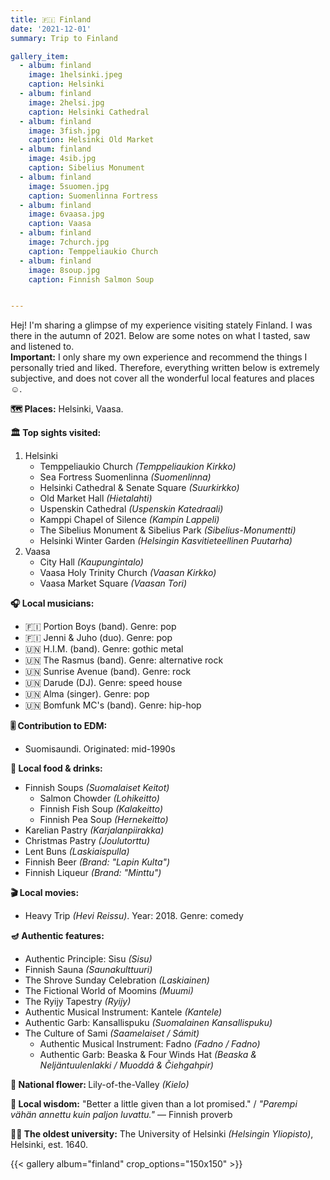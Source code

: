 ```yaml
---
title: 🇫🇮 Finland
date: '2021-12-01'
summary: Trip to Finland

gallery_item:
  - album: finland
    image: 1helsinki.jpeg
    caption: Helsinki
  - album: finland
    image: 2helsi.jpg
    caption: Helsinki Cathedral
  - album: finland
    image: 3fish.jpg
    caption: Helsinki Old Market 
  - album: finland
    image: 4sib.jpg
    caption: Sibelius Monument 
  - album: finland
    image: 5suomen.jpg
    caption: Suomenlinna Fortress
  - album: finland
    image: 6vaasa.jpg
    caption: Vaasa 
  - album: finland
    image: 7church.jpg
    caption: Temppeliaukio Church
  - album: finland
    image: 8soup.jpg
    caption: Finnish Salmon Soup


---
```

Hej! I'm sharing a glimpse of my experience visiting stately Finland. I was there in the autumn of 2021. Below are some notes on what I tasted, saw and listened to. <br>
<b>Important:</b> I only share my own experience and recommend the things I personally tried and liked. Therefore, everything written below is extremely subjective, and does not cover all the wonderful local features and places ☺️. 

<b>🗺 Places:</b> Helsinki, Vaasa.<br>

<b>🏛 Top sights visited: </b>
1. Helsinki
    - Temppeliaukio Church <i>(Temppeliaukion Kirkko)</i>
    - Sea Fortress Suomenlinna <i>(Suomenlinna)</i>
    - Helsinki Cathedral & Senate Square <i>(Suurkirkko)</i>
    - Old Market Hall <i>(Hietalahti)</i>
    - Uspenskin Cathedral <i>(Uspenskin Katedraali)</i>
    - Kamppi Chapel of Silence <i>(Kampin Lappeli)</i>
    - The Sibelius Monument & Sibelius Park <i>(Sibelius-Monumentti)</i>
    - Helsinki Winter Garden <i>(Helsingin Kasvitieteellinen Puutarha)</i>
2. Vaasa
    - City Hall <i>(Kaupungintalo)</i>
    - Vaasa Holy Trinity Church <i>(Vaasan Kirkko)</i>
    - Vaasa Market Square <i>(Vaasan Tori)</i>


<b>🎧 Local musicians: </b>
- 🇫🇮 Portion Boys (band). Genre: pop
- 🇫🇮 Jenni & Juho (duo). Genre: pop
- 🇺🇳 H.I.M. (band). Genre: gothic metal
- 🇺🇳 The Rasmus (band). Genre: alternative rock
- 🇺🇳 Sunrise Avenue (band). Genre: rock
- 🇺🇳 Darude (DJ). Genre: speed house
- 🇺🇳 Alma (singer). Genre: pop
- 🇺🇳 Bomfunk MC's (band). Genre: hip-hop

<b>🎚️ Contribution to EDM: </b>
- Suomisaundi. Originated: mid-1990s


<b>🥘 Local food & drinks: </b>
- Finnish Soups <i>(Suomalaiset Keitot)</i>
  - Salmon Chowder <i>(Lohikeitto)</i>
  - Finnish Fish Soup <i>(Kalakeitto)</i>
  - Finnish Pea Soup <i>(Hernekeitto)</i>
- Karelian Pastry <i>(Karjalanpiirakka)</i>
- Christmas Pastry <i>(Joulutorttu)</i>
- Lent Buns <i>(Laskiaispulla)</i>
- Finnish Beer <i>(Brand: "Lapin Kulta")</i>
- Finnish Liqueur <i>(Brand: "Minttu")</i>


<b>🎬 Local movies:</b>
- Heavy Trip <i>(Hevi Reissu)</i>. Year: 2018. Genre: comedy


<b>🪔 Authentic features:</b>
- Authentic Principle: Sisu <i>(Sisu)</i>
- Finnish Sauna <i>(Saunakulttuuri)</i>
- The Shrove Sunday Celebration <i>(Laskiainen)</i>
- The Fictional World of Moomins <i>(Muumi)</i>
- The Ryijy Tapestry <i>(Ryijy)</i>
- Authentic Musical Instrument: Kantele <i>(Kantele)</i>
- Authentic Garb: Kansallispuku <i>(Suomalainen Kansallispuku)</i>
- The Culture of Sami <i>(Saamelaiset / Sámit)</i>
  - Authentic Musical Instrument: Fadno <i>(Fadno / Fadno)</i>
  - Authentic Garb: Beaska & Four Winds Hat <i>(Beaska & Neljäntuulenlakki / Muoddá & Čiehgahpir)</i>

<b>💐 National flower: </b> Lily-of-the-Valley <i>(Kielo)</i>


<b>🦉 Local wisdom:</b> "Better a little given than a lot promised." / <i>"Parempi vähän annettu kuin paljon luvattu."</i> — Finnish proverb


<b>👨‍🎓 The oldest university:</b> The University of Helsinki <i>(Helsingin Yliopisto)</i>, Helsinki, est. 1640.  


{{< gallery album="finland" crop_options="150x150" >}}
   
   


